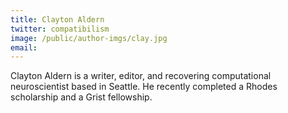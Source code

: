 ```yaml
---
title: Clayton Aldern
twitter: compatibilism
image: /public/author-imgs/clay.jpg
email: 
---
```


Clayton Aldern is a writer, editor, and recovering computational neuroscientist based in Seattle. He recently completed a Rhodes scholarship and a Grist fellowship. 